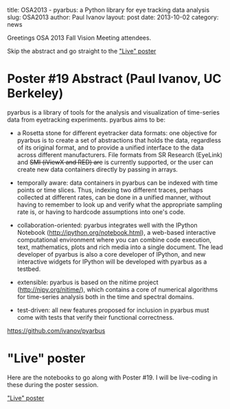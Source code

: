 title: OSA2013 - pyarbus: a Python library for eye tracking data analysis
slug: OSA2013
author: Paul Ivanov
layout: post
date: 2013-10-02
category: news

Greetings OSA 2013 Fall Vision Meeting attendees.

Skip the abstract and go straight to the ["Live"
poster](http://nbviewer.ipython.org/urls/raw.github.com/ivanov/pyarbus/master/docs/examples/simple%20example.ipynb)

# Poster #19 Abstract (Paul Ivanov, UC Berkeley)

pyarbus is a library of tools for the analysis and visualization of time-series
data from eyetracking experiments. pyarbus aims to be:

- a Rosetta stone for different eyetracker data formats: one objective for
  pyarbus is to create a set of abstractions that holds the data, regardless of
  its original format, and to provide a unified interface to the data across
  different manufacturers. File formats from SR Research (EyeLink) and <del>SMI
  (iViewX and RED) are</del> is currently supported, or the user can create new
  data containers directly by passing in arrays.

- temporally aware: data containers in pyarbus can be indexed with time points
  or time slices.  Thus, indexing two different traces, perhaps collected at
  different rates, can be done in a unified manner, without having to remember
  to look up and verify what the appropriate sampling rate is, or having to
  hardcode assumptions into one's code. 

- collaboration-oriented: pyarbus integrates well with the IPython Notebook
  (http://ipython.org/notebook.html), a web-based interactive computational
  environment where you can combine code execution, text, mathematics, plots and
  rich media into a single document. The lead developer of pyarbus is also a
  core developer of IPython, and new interactive widgets for IPython will be
  developed with pyarbus as a testbed.

- extensible: pyarbus is based on the nitime project (http://nipy.org/nitime/),
  which contains a core of numerical algorithms for time-series analysis both in
  the time and spectral domains. 

- test-driven: all new features proposed for inclusion in pyarbus must come with
  tests that verify their functional correctness.

https://github.com/ivanov/pyarbus


# "Live" poster

Here are the notebooks to go along with Poster #19. I will be live-coding in
these during the poster session.

["Live"
poster](http://nbviewer.ipython.org/urls/raw.github.com/ivanov/pyarbus/master/docs/examples/simple%2520example.ipynb)




